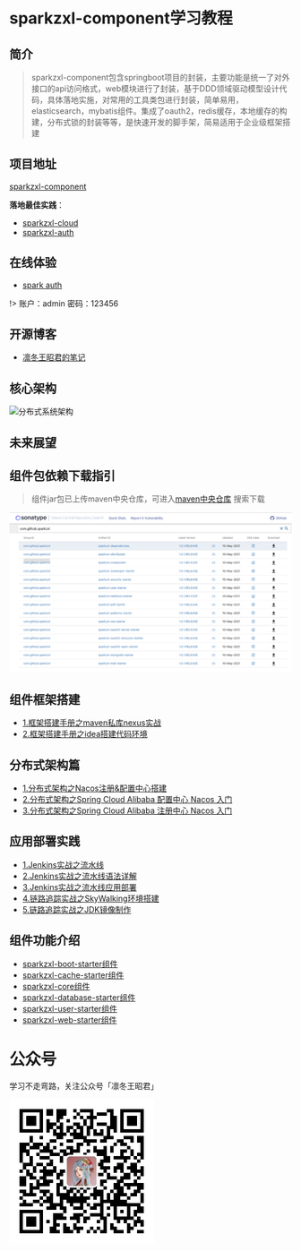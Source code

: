 # sparkzxl-component学习教程

## 简介

> sparkzxl-component包含springboot项目的封装，主要功能是统一了对外接口的api访问格式，web模块进行了封装，基于DDD领域驱动模型设计代码，具体落地实施，对常用的工具类包进行封装，简单易用，elasticsearch，mybatis组件。集成了oauth2，redis缓存，本地缓存的构建，分布式锁的封装等等，是快速开发的脚手架，简易适用于企业级框架搭建

## 项目地址

[sparkzxl-component](https://github.com/sparkzxl/sparkzxl-component.git)

**落地最佳实践**：

- [sparkzxl-cloud](https://github.com/sparkzxl/sparkzxl-cloud.git)
- [sparkzxl-auth](https://github.com/sparkzxl/sparkzxl-auth.git)

## 在线体验

- [spark auth](http://119.45.182.28:3000/login)

!> 账户：admin 密码：123456

## 开源博客

- [凛冬王昭君的笔记](https://www.sparksys.top)

## 核心架构

![分布式系统架构](https://oss.sparksys.top/sparkzxl-component/distributed-architecture.jpg)

## 未来展望

## 组件包依赖下载指引

> 组件jar包已上传maven中央仓库，可进入[maven中央仓库](https://search.maven.org/) 搜索下载

![nexus-compoment.png](docs/images/nexus-compoment.png)

## 组件框架搭建

- [1.框架搭建手册之maven私库nexus实战](docs/forward/框架搭建手册之maven私库nexus实战.md)
- [2.框架搭建手册之idea搭建代码环境](docs/forward/框架搭建手册之idea搭建代码环境.md)

## 分布式架构篇

- [1.分布式架构之Nacos注册&配置中心搭建](forward/分布式架构之Nacos注册&配置中心搭建.md)
- [2.分布式架构之Spring Cloud Alibaba 配置中心 Nacos 入门](forward/分布式架构之SpringCloudAlibaba配置中心Nacos入门.md)
- [3.分布式架构之Spring Cloud Alibaba 注册中心 Nacos 入门](forward/分布式架构之SpringCloudAlibaba注册中心Nacos入门.md)

## 应用部署实践

- [1.Jenkins实战之流水线](docs/forward/Jenkins实战之流水线.md)
- [2.Jenkins实战之流水线语法详解](docs/forward/Jenkins实战之流水线语法详解.md)
- [3.Jenkins实战之流水线应用部署](docs/forward/Jenkins实战之流水线应用部署.md)
- [4.链路追踪实战之SkyWalking环境搭建](docs/forward/链路追踪实战之SkyWalking环境搭建.md)
- [5.链路追踪实战之JDK镜像制作](docs/forward/链路追踪实战之JDK镜像制作.md)

## 组件功能介绍

- [sparkzxl-boot-starter组件](docs/forward/sparkzxl-boot.md)
- [sparkzxl-cache-starter组件](docs/forward/sparkzxl-cache.md)
- [sparkzxl-core组件](docs/forward/sparkzxl-core.md)
- [sparkzxl-database-starter组件](docs/forward/sparkzxl-database.md)
- [sparkzxl-user-starter组件](docs/forward/sparkzxl-user.md)
- [sparkzxl-web-starter组件](docs/forward/sparkzxl-web.md)

# 公众号

学习不走弯路，关注公众号「凛冬王昭君」

![wechat-sparkzxl.jpg](docs/images/wechat-sparkzxl.jpg)
